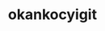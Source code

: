 ---
title: okankocyigit
github: https://github.com/okankocyigit
mode: dark
transition: 3s
archetype:
  - Little Bit of Everything
---